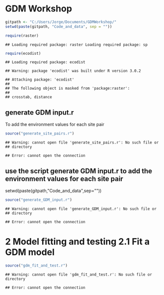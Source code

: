 GDM Workshop
========================================================


```r
gitpath <- "C:/Users/Jorge/Documents/GDMWorkshop/"
setwd(paste(gitpath, "Code_and_data", sep = ""))

require(raster)
```

```
## Loading required package: raster Loading required package: sp
```

```r
require(ecodist)
```

```
## Loading required package: ecodist
```

```
## Warning: package 'ecodist' was built under R version 3.0.2
```

```
## Attaching package: 'ecodist'
## 
## The following object is masked from 'package:raster':
## 
## crosstab, distance
```


generate GDM input.r
---------------------
To add the environment values for each site pair


```r
source("generate_site_pairs.r")
```

```
## Warning: cannot open file 'generate_site_pairs.r': No such file or
## directory
```

```
## Error: cannot open the connection
```


use the script generate GDM input.r to add the environment values for each site pair
--------------------------------

setwd(paste(gitpath,"Code_and_data",sep=""))

```r
source("generate_GDM_input.r")
```

```
## Warning: cannot open file 'generate_GDM_input.r': No such file or
## directory
```

```
## Error: cannot open the connection
```


2 Model fitting and testing
2.1 Fit a GDM model
====================
  

```r
source("gdm_fit_and_test.r")
```

```
## Warning: cannot open file 'gdm_fit_and_test.r': No such file or directory
```

```
## Error: cannot open the connection
```


